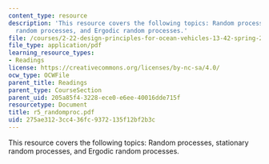 ```yaml
---
content_type: resource
description: 'This resource covers the following topics: Random processes, stationary
  random processes, and Ergodic random processes.'
file: /courses/2-22-design-principles-for-ocean-vehicles-13-42-spring-2005/275ae3123cc436fc9372135f12bf2b3c_r5_randomproc.pdf
file_type: application/pdf
learning_resource_types:
- Readings
license: https://creativecommons.org/licenses/by-nc-sa/4.0/
ocw_type: OCWFile
parent_title: Readings
parent_type: CourseSection
parent_uid: 205a85f4-3228-ece0-e6ee-40016dde715f
resourcetype: Document
title: r5_randomproc.pdf
uid: 275ae312-3cc4-36fc-9372-135f12bf2b3c
---
```

This resource covers the following topics: Random processes, stationary random processes, and Ergodic random processes.